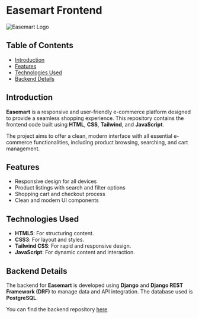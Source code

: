 # Easemart Frontend

![Easemart Logo](https://i.ibb.co.com/p36c47J/logo-for-sales-company-and-bag-or-e-commerce-1.png)

## Table of Contents
- [Introduction](#introduction)
- [Features](#features)
- [Technologies Used](#technologies-used)
- [Backend Details](#backend-details)

## Introduction
**Easemart** is a responsive and user-friendly e-commerce platform designed to provide a seamless shopping experience. This repository contains the frontend code built using **HTML**, **CSS**, **Tailwind**, and **JavaScript**.

The project aims to offer a clean, modern interface with all essential e-commerce functionalities, including product browsing, searching, and cart management.

## Features
- Responsive design for all devices
- Product listings with search and filter options
- Shopping cart and checkout process
- Clean and modern UI components

## Technologies Used
- **HTML5**: For structuring content.
- **CSS3**: For layout and styles.
- **Tailwind CSS**: For rapid and responsive design.
- **JavaScript**: For dynamic content and interaction.

## Backend Details
The backend for **Easemart** is developed using **Django** and **Django REST Framework (DRF)** to manage data and API integration. The database used is **PostgreSQL**.

You can find the backend repository [here](https://github.com/NazmulHasanNahin/Easemart-api).
